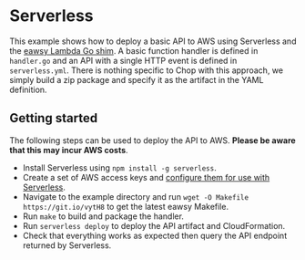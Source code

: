 # Serverless
This example shows how to deploy a basic API to AWS using Serverless and the [eawsy Lambda Go shim](https://github.com/eawsy/aws-lambda-go-shim). A basic function handler is defined in `handler.go` and an API with a single HTTP event is defined in `serverless.yml`. There is nothing specific to Chop with this approach, we simply build a zip package and specify it as the artifact in the YAML definition.

## Getting started
The following steps can be used to deploy the API to AWS. **Please be aware that this may incur AWS costs**.

* Install Serverless using `npm install -g serverless`.
* Create a set of AWS access keys and [configure them for use with Serverless](https://serverless.com/framework/docs/providers/aws/guide/credentials/).
* Navigate to the example directory and run `wget -O Makefile https://git.io/vytH8` to get the latest eawsy Makefile.
* Run `make` to build and package the handler.
* Run `serverless deploy` to deploy the API artifact and CloudFormation.
* Check that everything works as expected then query the API endpoint returned by Serverless.